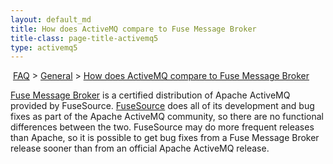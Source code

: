 ```yaml
---
layout: default_md
title: How does ActiveMQ compare to Fuse Message Broker 
title-class: page-title-activemq5
type: activemq5
---
```


 [FAQ](faq) > [General](general) > [How does ActiveMQ compare to Fuse Message Broker](how-does-activemq-compare-to-fuse-message-broker)


[Fuse Message Broker](http://fusesource.com/products/enterprise-activemq/) is a certified distribution of Apache ActiveMQ provided by FuseSource. [FuseSource](http://fusesource.com) does all of its development and bug fixes as part of the Apache ActiveMQ community, so there are no functional differences between the two. FuseSource may do more frequent releases than Apache, so it is possible to get bug fixes from a Fuse Message Broker release sooner than from an official Apache ActiveMQ release.

